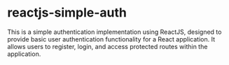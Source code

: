 # reactjs-simple-auth
This is a simple authentication implementation using ReactJS, designed to provide basic user authentication functionality for a React application. It allows users to register, login, and access protected routes within the application.
